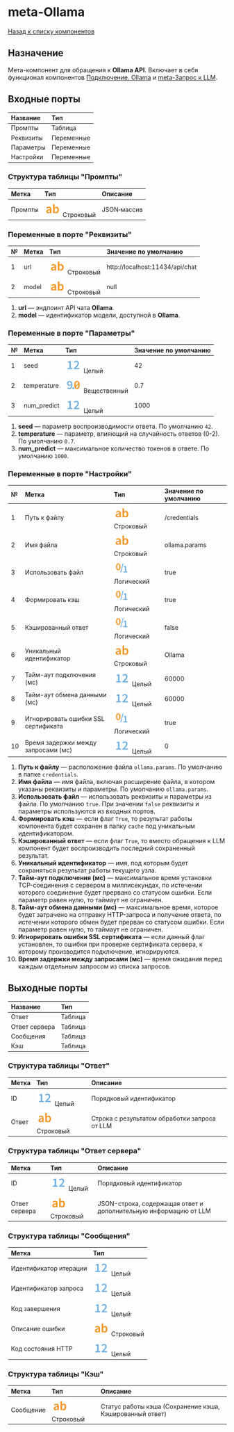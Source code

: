 # meta-Ollama

[Назад к списку компонентов](../README.md)

## Назначение

Мета-компонент для обращения к **Ollama API**. Включает в себя функционал компонентов [Подключение. Ollama](./connection-ollama.md) и [meta-Запрос к LLM](./docs/meta-llm-request.md).

## Входные порты

| Название  | Тип        |
| :-------- | :--------- |
| Промпты   | Таблица    |
| Реквизиты | Переменные |
| Параметры | Переменные |
| Настройки | Переменные |

### Структура таблицы "Промпты"

| Метка   | Тип                             | Описание               |
| :------ | :------------------------------ | :--------------------- |
| Промпты | ![](./img/string.svg) Строковый | JSON‑массив            |

### Переменные в порте "Реквизиты"

| №   | Метка | Тип                             | Значение по умолчанию           |
| :-- | :---- | :------------------------------ | :------------------------------ |
| 1   | url   | ![](./img/string.svg) Строковый | http://localhost:11434/api/chat |
| 2   | model | ![](./img/string.svg) Строковый | null                            |

1. **url** — эндпоинт API чата **Ollama**.
2. **model** — идентификатор модели, доступной в **Ollama**.

### Переменные в порте "Параметры"

| №   | Метка       | Тип                                    | Значение по умолчанию |
| :-- | :---------- | :------------------------------------- | :-------------------- |
| 1   | seed        | ![](./img/integer.svg) Целый           | 42                    |
| 2   | temperature | ![](./img/realnumber.svg) Вещественный | 0.7                   |
| 3   | num_predict | ![](./img/integer.svg) Целый           | 1000                  |

1. **seed** — параметр воспроизводимости ответа. По умолчанию `42`.
2. **temperature** — параметр, влияющий на случайность ответов (0-2). По умолчанию `0.7`.
3. **num_predict** —  максимальное количество токенов в ответе. По умолчанию `1000`.

### Переменные в порте "Настройки"

| №   | Метка                               | Тип                               | Значение по умолчанию |
| :-- | :---------------------------------- | :-------------------------------- | :-------------------- |
| 1   | Путь к файлу                        | ![](./img/string.svg) Строковый   | /credentials          |
| 2   | Имя файла                           | ![](./img/string.svg) Строковый   | ollama.params         |
| 3   | Использовать файл                   | ![](./img/logical.svg) Логический | true                  |
| 4   | Формировать кэш                     | ![](./img/logical.svg) Логический | true                  |
| 5   | Кэшированный ответ                  | ![](./img/logical.svg) Логический | false                 |
| 6   | Уникальный идентификатор            | ![](./img/string.svg) Строковый   | Ollama                |
| 7   | Тайм-аут подключения (мс)           | ![](./img/integer.svg) Целый      | 60000                 |
| 8   | Тайм-аут обмена данными (мс)        | ![](./img/integer.svg) Целый      | 60000                 |
| 9   | Игнорировать ошибки SSL сертификата | ![](./img/logical.svg) Логический | true                  |
| 10  | Время задержки между запросами (мс) | ![](./img/integer.svg) Целый      | 0                     |

1. **Путь к файлу** — расположение файла `ollama.params`. По умолчанию в папке `credentials`.
2. **Имя файла** — имя файла, включая расширение файла, в котором указаны реквизиты и параметры. По умолчанию `ollama.params`.
3. **Использовать файл** — использовать реквизиты и параметры из файла. По умолчанию `true`. При значении `false` реквизиты и параметры используются из входных портов.
4. **Формировать кэш** — если флаг `True`, то результат работы компонента будет сохранен в папку `cache` под уникальным идентификатором.
5. **Кэшированный ответ** — если флаг `True`, то вместо обращения к LLM компонент будет воспроизводить последний сохраненный результат.
6. **Уникальный идентификатор** — имя, под которым будет сохраняться результат работы текущего узла.
7. **Тайм-аут подключения (мс)** — максимальное время установки TCP-соединения с сервером в миллисекундах, по истечении которого соединение будет прервано со статусом ошибки. Если параметр равен нулю, то таймаут не ограничен.
8. **Тайм-аут обмена данными (мс)** — максимальное время, которое будет затрачено на отправку HTTP-запроса и получение ответа, по истечении которого обмен будет прерван со статусом ошибки. Если параметр равен нулю, то таймаут не ограничен.
9. **Игнорировать ошибки SSL сертификата** — если данный флаг установлен, то ошибки при проверке сертификата сервера, к которому производится подключение, игнорируются.
10. **Время задержки между запросами (мс)** — время ожидания перед каждым отдельным запросом из списка запросов.

## Выходные порты

| Название      | Тип     |
| :------------ | :------ |
| Ответ         | Таблица |
| Ответ сервера | Таблица |
| Сообщения     | Таблица |
| Кэш           | Таблица |

### Структура таблицы "Ответ"

| Метка | Тип                             | Описание                                     |
| :---- | :------------------------------ | :------------------------------------------- |
| ID    | ![](./img/integer.svg) Целый    | Порядковый идентификатор                     |
| Ответ | ![](./img/string.svg) Строковый | Строка с результатом обработки запроса от LLM|

### Структура таблицы "Ответ сервера"

| Метка         | Тип                             | Описание                                                        |
| :------------ | :------------------------------ | :---------------------------------------------------------------|
| ID            | ![](./img/integer.svg) Целый    | Порядковый идентификатор                                        |
| Ответ сервера | ![](./img/string.svg) Строковый | JSON-строка, содержащая ответ и дополнительную информацию от LLM|

### Структура таблицы "Сообщения"

| Метка                  | Тип                             |
| :--------------------- | :------------------------------ |
| Идентификатор итерации | ![](./img/integer.svg) Целый    |
| Идентификатор запроса  | ![](./img/integer.svg) Целый    |
| Код завершения         | ![](./img/integer.svg) Целый    |
| Описание ошибки        | ![](./img/string.svg) Строковый |
| Код состояния HTTP     | ![](./img/integer.svg) Целый    |

### Структура таблицы "Кэш"

| Метка     | Тип                             | Описание                                                |
| :-------- | :------------------------------ | :------------------------------------------------------ |
| Сообщение | ![](./img/string.svg) Строковый | Статус работы кэша (Сохранение кэша, Кэшированный ответ)|